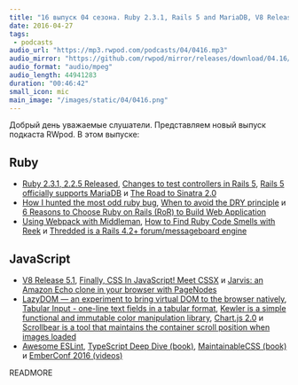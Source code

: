 ```yaml
---
title: "16 выпуск 04 сезона. Ruby 2.3.1, Rails 5 and MariaDB, V8 Release 5.1, CSSX, LazyDOM, Scrollbear, MaintainableCSS и прочее"
date: 2016-04-27
tags:
 - podcasts
audio_url: "https://mp3.rwpod.com/podcasts/04/0416.mp3"
audio_mirror: "https://github.com/rwpod/mirror/releases/download/04.16/0416.mp3"
audio_format: "audio/mpeg"
audio_length: 44941283
duration: "00:46:42"
small_icon: mic
main_image: "/images/static/04/0416.png"
---
```


Добрый день уважаемые слушатели. Представляем новый выпуск подкаста RWpod. В этом выпуске:

## Ruby

 - [Ruby 2.3.1, 2.2.5 Released](https://www.ruby-lang.org/en/news/2016/04/26/ruby-2-3-1-released/), [Changes to test controllers in Rails 5](http://blog.bigbinary.com/2016/04/19/changes-to-test-controllers-in-rails-5.html), [Rails 5 officially supports MariaDB](http://blog.bigbinary.com/2016/04/21/rails-5-official-supports-mariadb.html) и [The Road to Sinatra 2.0](http://zzak.io/log/2016-04-18-the-road-to-sinatra-2.0.html)
 - [How I hunted the most odd ruby bug](http://blog.arkency.com/2016/04/how-i-hunted-the-most-odd-ruby-bug/), [When to avoid the DRY principle](https://www.madetech.com/blog/when-to-avoid-the-dry-principle) и [6 Reasons to Choose Ruby on Rails (RoR) to Build Web Application](http://www.railscarma.com/blog/technical-articles/6-reasons-choose-ruby-rails-ror-build-web-application/)
 - [Using Webpack with Middleman](https://rossta.net/blog/using-webpack-with-middleman.html), [How to Find Ruby Code Smells with Reek](https://blog.codeship.com/how-to-find-ruby-code-smells-with-reek/) и [Thredded is a Rails 4.2+ forum/messageboard engine](https://thredded.org/)

## JavaScript

 - [V8 Release 5.1](http://v8project.blogspot.it/2016/04/v8-release-51.html), [Finally, CSS In JavaScript! Meet CSSX](https://www.smashingmagazine.com/2016/04/finally-css-javascript-meet-cssx/) и [Jarvis: an Amazon Echo clone in your browser with PageNodes](https://iceddev.com/blog/jarvis-an-amazon-echo-clone-in-your-browser/)
 - [LazyDOM — an experiment to bring virtual DOM to the browser natively](https://medium.com/@jayphelps/lazydom-an-experiment-to-bring-virtual-dom-to-the-browser-natively-6a2f47096aca), [Tabular Input - one-line text fields in a tabular format](http://ncrafts.github.io/tabular-input/), [Kewler is a simple functional and immutable color manipulation library](https://github.com/adriantoine/kewler), [Chart.js 2.0](http://www.chartjs.org/) и [Scrollbear is a tool that maintains the container scroll position when images loaded](http://changbenny.github.io/scrollbear/)
 - [Awesome ESLint](https://github.com/dustinspecker/awesome-eslint), [TypeScript Deep Dive (book)](https://www.gitbook.com/book/basarat/typescript/details), [MaintainableCSS (book)](http://maintainablecss.com/) и [EmberConf 2016 (videos)](http://confreaks.tv/events/emberconf2016)


READMORE
